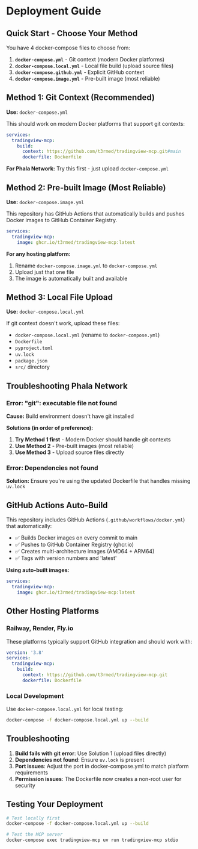 # Deployment Guide

## Quick Start - Choose Your Method

You have 4 docker-compose files to choose from:

1. **`docker-compose.yml`** - Git context (modern Docker platforms)
2. **`docker-compose.local.yml`** - Local file build (upload source files)
3. **`docker-compose.github.yml`** - Explicit GitHub context
4. **`docker-compose.image.yml`** - Pre-built image (most reliable)

## Method 1: Git Context (Recommended)

**Use:** `docker-compose.yml`

This should work on modern Docker platforms that support git contexts:

```yaml
services:
  tradingview-mcp:
    build:
      context: https://github.com/t3rmed/tradingview-mcp.git#main
      dockerfile: Dockerfile
```

**For Phala Network:** Try this first - just upload `docker-compose.yml`

## Method 2: Pre-built Image (Most Reliable)

**Use:** `docker-compose.image.yml`

This repository has GitHub Actions that automatically builds and pushes Docker images to GitHub Container Registry.

```yaml
services:
  tradingview-mcp:
    image: ghcr.io/t3rmed/tradingview-mcp:latest
```

**For any hosting platform:**
1. Rename `docker-compose.image.yml` to `docker-compose.yml`
2. Upload just that one file
3. The image is automatically built and available

## Method 3: Local File Upload

**Use:** `docker-compose.local.yml`

If git context doesn't work, upload these files:
- `docker-compose.local.yml` (rename to `docker-compose.yml`)
- `Dockerfile`
- `pyproject.toml`
- `uv.lock`
- `package.json`
- `src/` directory

## Troubleshooting Phala Network

### Error: "git": executable file not found

**Cause:** Build environment doesn't have git installed

**Solutions (in order of preference):**

1. **Try Method 1 first** - Modern Docker should handle git contexts
2. **Use Method 2** - Pre-built images (most reliable)
3. **Use Method 3** - Upload source files directly

### Error: Dependencies not found

**Solution:** Ensure you're using the updated Dockerfile that handles missing `uv.lock`

## GitHub Actions Auto-Build

This repository includes GitHub Actions (`.github/workflows/docker.yml`) that automatically:

- ✅ Builds Docker images on every commit to main
- ✅ Pushes to GitHub Container Registry (ghcr.io)
- ✅ Creates multi-architecture images (AMD64 + ARM64)
- ✅ Tags with version numbers and 'latest'

**Using auto-built images:**
```yaml
services:
  tradingview-mcp:
    image: ghcr.io/t3rmed/tradingview-mcp:latest
```

## Other Hosting Platforms

### Railway, Render, Fly.io

These platforms typically support GitHub integration and should work with:

```yaml
version: '3.8'
services:
  tradingview-mcp:
    build:
      context: https://github.com/t3rmed/tradingview-mcp.git
      dockerfile: Dockerfile
```

### Local Development

Use `docker-compose.local.yml` for local testing:

```bash
docker-compose -f docker-compose.local.yml up --build
```

## Troubleshooting

1. **Build fails with git error**: Use Solution 1 (upload files directly)
2. **Dependencies not found**: Ensure `uv.lock` is present
3. **Port issues**: Adjust the port in docker-compose.yml to match platform requirements
4. **Permission issues**: The Dockerfile now creates a non-root user for security

## Testing Your Deployment

```bash
# Test locally first
docker-compose -f docker-compose.local.yml up --build

# Test the MCP server
docker-compose exec tradingview-mcp uv run tradingview-mcp stdio
```